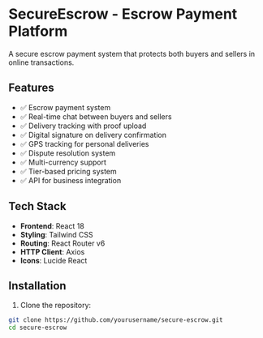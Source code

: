 # SecureEscrow - Escrow Payment Platform

A secure escrow payment system that protects both buyers and sellers in online transactions.

## Features

- ✅ Escrow payment system
- ✅ Real-time chat between buyers and sellers
- ✅ Delivery tracking with proof upload
- ✅ Digital signature on delivery confirmation
- ✅ GPS tracking for personal deliveries
- ✅ Dispute resolution system
- ✅ Multi-currency support
- ✅ Tier-based pricing system
- ✅ API for business integration

## Tech Stack

- **Frontend**: React 18
- **Styling**: Tailwind CSS
- **Routing**: React Router v6
- **HTTP Client**: Axios
- **Icons**: Lucide React

## Installation

1. Clone the repository:
```bash
git clone https://github.com/yourusername/secure-escrow.git
cd secure-escrow
